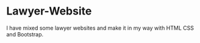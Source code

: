 # Lawyer-Website
I have mixed some lawyer websites and make it in my way with HTML CSS and Bootstrap.
